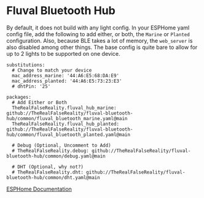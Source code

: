 # Fluval Bluetooth Hub

By default, it does not build with any light config. In your ESPHome yaml config file, add the following to add either, or both, the `Marine` or `Planted` configuration.
Also, because BLE takes a lot of memory, the `web_server` is also disabled among other things. The base config is quite bare to allow for up to 2 lights to be supported on one device.

```
substitutions:
  # Change to match your device
  mac_address_marine: '44:A6:E5:68:DA:E9' 
  mac_address_planted: '44:A6:E5:73:23:E3'
  # dhtPin: '25'

packages:
  # Add Either or Both
  TheRealFalseReality.fluval_hub_marine: github://TheRealFalseReality/fluval-bluetooth-hub/common/fluval_bluetooth_marine.yaml@main
  TheRealFalseReality.fluval_hub_planted: github://TheRealFalseReality/fluval-bluetooth-hub/common/fluval_bluetooth_planted.yaml@main

  # Debug (Optional, Uncomment to Add)
  # TheRealFalseReality.debug: github://TheRealFalseReality/fluval-bluetooth-hub/common/debug.yaml@main

  # DHT (Optional, why not?)
  # TheRealFalseReality.dht: github://TheRealFalseReality/fluval-bluetooth-hub/common/dht.yaml@main
```

[ESPHome Documentation](https://deploy-preview-2653--esphome.netlify.app/components/fluval_ble_led.html)
